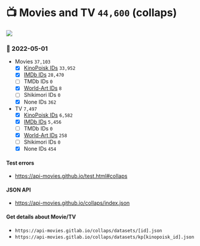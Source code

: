 # :tv: Movies and TV `44,600` (collaps)

<a href="https://API-Movies.github.io"><img src="https://API-Movies.github.io/banner.png?cache"></a>

### :date: 2022-05-01
- Movies `37,103`
  - [x] <a href="https://API-Movies.github.io/collaps/movie_kinopoisk_ids.json">KinoPoisk IDs</a> `33,952`
  - [x] <a href="https://API-Movies.github.io/collaps/movie_imdb_ids.json">IMDb IDs</a> `28,470`
  - [ ] TMDb IDs `0`
  - [x] <a href="https://API-Movies.github.io/collaps/movie_world_art_ids.json">World-Art IDs</a> `8`
  - [ ] Shikimori IDs `0`
  - [x] None IDs `362`
- TV `7,497`
  - [x] <a href="https://API-Movies.github.io/collaps/tv_kinopoisk_ids.json">KinoPoisk IDs</a> `6,582`
  - [x] <a href="https://API-Movies.github.io/collaps/tv_imdb_ids.json">IMDb IDs</a> `5,456`
  - [ ] TMDb IDs `0`
  - [x] <a href="https://API-Movies.github.io/collaps/tv_world_art_ids.json">World-Art IDs</a> `258`
  - [ ] Shikimori IDs `0`
  - [x] None IDs `454`
#### Test errors
- <a href='https://api-movies.github.io/test.html#collaps'>https://api-movies.github.io/test.html#collaps</a>
#### JSON API
- <a href='https://api-movies.github.io/collaps/index.json'>https://api-movies.github.io/collaps/index.json</a>
#### Get details about Movie/TV
- `https://api-movies.gitlab.io/collaps/datasets/[id].json`
- `https://api-movies.gitlab.io/collaps/datasets/kp[kinopoisk_id].json`
